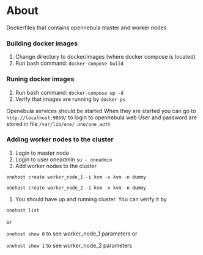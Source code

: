# About

Dockerfiles that contains opennebula master and worker nodes

### Building docker images

1. Change directory to docker/images (where docker compose is located)
2. Run bash command: `docker-compose build`

### Runing docker images

1. Run bash command: `docker-compose up -d`
2. Verify that images are running by `docker ps`

Openebula services should be started
When they are started you can go to `http://localhost:9869/` to login to opennebula web
User and password are stored in file `/var/lib/one/.one/one_auth`


### Adding worker nodes to the cluster

1. Login to master node
2. Login to user oneadmin `su - oneadmin`
3. Add worker nodes to the cluster

`onehost create worker_node_1 -i kvm -v kvm -n dummy`

`onehost create worker_node_2 -i kvm -v kvm -n dummy`

1. You should have up and running cluster. You can verify it by

`onehost list`

or 

`onehost show 0`  to see worker_node_1 parameters or

`onehost show 1`  to see worker_node_2 parameters
